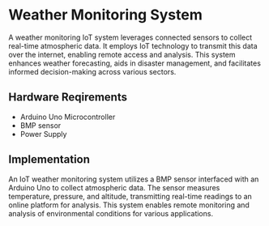 
# Weather Monitoring System

A weather monitoring IoT system leverages connected sensors to collect real-time atmospheric data. It employs IoT technology to transmit this data over the internet, enabling remote access and analysis. This system enhances weather forecasting, aids in disaster management, and facilitates informed decision-making across various sectors.


## Hardware Reqirements
- Arduino Uno Microcontroller
- BMP sensor
- Power Supply



## Implementation

An IoT weather monitoring system utilizes a BMP sensor interfaced with an Arduino Uno to collect atmospheric data. The sensor measures temperature, pressure, and altitude, transmitting real-time readings to an online platform for analysis. This system enables remote monitoring and analysis of environmental conditions for various applications.
